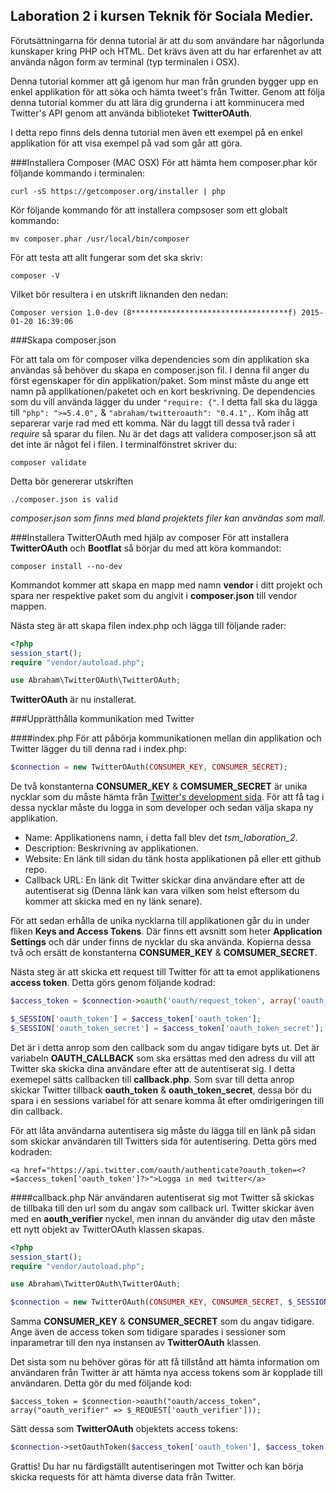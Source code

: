 Laboration 2 i kursen Teknik för Sociala Medier.
------------------------------------------------
Förutsättningarna för denna tutorial är att du som användare har någorlunda kunskaper kring PHP och HTML. Det krävs även att du har erfarenhet av att använda någon form av terminal (typ terminalen i OSX).

Denna tutorial kommer att gå igenom hur man från grunden bygger upp en enkel applikation för att söka och hämta tweet's från Twitter. Genom att följa denna tutorial kommer du att lära dig grunderna i att komminucera med Twitter's API genom att använda biblioteket **TwitterOAuth**.

I detta repo finns dels denna tutorial men även ett exempel på en enkel applikation för att visa exempel på vad som går att göra.

###Installera Composer (MAC OSX)
För att hämta hem composer.phar kör följande kommando i terminalen:
```
curl -sS https://getcomposer.org/installer | php
```

Kör följande kommando för att installera compsoser som ett globalt kommando:
```
mv composer.phar /usr/local/bin/composer
```

För att testa att allt fungerar som det ska skriv:
```
composer -V
```

Vilket bör resultera i en utskrift liknanden den nedan:
```
Composer version 1.0-dev (8***********************************f) 2015-01-20 16:39:06
```

###Skapa composer.json

För att tala om för composer vilka dependencies som din applikation ska användas så behöver du skapa en composer.json fil. I denna fil anger du först egenskaper för din applikation/paket. Som minst måste du ange ett namn på applikationen/paketet och en kort beskrivning. De dependencies som du vill använda lägger du under ``"require: {"``. I detta fall ska du lägga till ``"php": ">=5.4.0",`` & ``"abraham/twitteroauth": "0.4.1",``. Kom ihåg att separerar varje rad med ett komma. När du laggt till dessa två rader i *require* så sparar du filen. Nu är det dags att validera composer.json så att det inte är något fel i filen. I terminalfönstret skriver du:
```
composer validate
```

Detta bör genererar utskriften 
```
./composer.json is valid
```

*composer.json som finns med bland projektets filer kan användas som mall.*

###Installera TwitterOAuth med hjälp av composer
För att installera **TwitterOAuth** och **Bootflat** så börjar du med att köra kommandot:
```
composer install --no-dev
```
Kommandot kommer att skapa en mapp med namn **vendor** i ditt projekt och spara ner respektive paket som du angivit i **composer.json** till vendor mappen.

Nästa steg är att skapa filen index.php och lägga till följande rader:
```PHP
<?php
session_start();
require "vendor/autoload.php";

use Abraham\TwitterOAuth\TwitterOAuth;
```

**TwitterOAuth** är nu installerat.

###Upprätthålla kommunikation med Twitter

####index.php
För att påbörja kommunikationen mellan din applikation och Twitter lägger du till denna rad i index.php:
```PHP
$connection = new TwitterOAuth(CONSUMER_KEY, CONSUMER_SECRET);
```

De två konstanterna **CONSUMER_KEY** & **COMSUMER_SECRET** är unika nycklar som du måste hämta från [Twitter's development sida](https://apps.twitter.com/). För att få tag i dessa nycklar måste du logga in som developer och sedan välja skapa ny applikation.
*   Name: Applikationens namn, i detta fall blev det *tsm_laboration_2*.
*   Description: Beskrivning av applikationen.
*   Website: En länk till sidan du tänk hosta applikationen på eller ett github repo.
*   Callback URL: En länk dit Twitter skickar dina användare efter att de autentiserat sig (Denna länk kan vara vilken som helst eftersom du kommer att skicka med en ny länk senare).

För att sedan erhålla de unika nycklarna till applikationen går du in under fliken **Keys and Access Tokens**. Där finns ett avsnitt som heter **Application Settings** och där under finns de nycklar du ska använda. Kopierna dessa två och ersätt de konstanterna **CONSUMER_KEY** & **COMSUMER_SECRET**.

Nästa steg är att skicka ett request till Twitter för att ta emot applikationens **access token**. Detta görs genom följande kodrad:
```PHP
$access_token = $connection->oauth('oauth/request_token', array('oauth_callback' => OAUTH_CALLBACK));

$_SESSION['oauth_token'] = $access_token['oauth_token'];
$_SESSION['oauth_token_secret'] = $access_token['oauth_token_secret'];
```

Det är i detta anrop som den callback som du angav tidigare byts ut. Det är variabeln **OAUTH_CALLBACK** som ska ersättas med den adress du vill att Twitter ska skicka dina användare efter att de autentiserat sig. I detta exemepel sätts callbacken till **callback.php**. Som svar till detta anrop skickar Twitter tillback **oauth_token** & **oauth_token_secret**, dessa bör du spara i en sessions variabel för att senare komma åt efter omdirigeringen till din callback.

För att låta användarna autentisera sig måste du lägga till en länk på sidan som skickar användaren till Twitters sida för autentisering. Detta görs med kodraden:
```
<a href="https://api.twitter.com/oauth/authenticate?oauth_token=<?=$access_token['oauth_token']?>">Logga in med twitter</a>
```

####callback.php
När användaren autentiserat sig mot Twitter så skickas de tillbaka till den url som du angav som callback url. Twitter skickar även med en **aouth_verifier** nyckel, men innan du använder dig utav den måste ett nytt objekt av TwitterOAuth klassen skapas.
```PHP
<?php
session_start();
require "vendor/autoload.php";

use Abraham\TwitterOAuth\TwitterOAuth;

$connection = new TwitterOAuth(CONSUMER_KEY, CONSUMER_SECRET, $_SESSION['oauth_token'], $_SESSION['oauth_token_secret']);
```

Samma **CONSUMER_KEY** & **CONSUMER_SECRET** som du angav tidigare. Ange även de access token som tidigare sparades i sessioner som inparametrar till den nya instansen av **TwitterOAuth** klassen.

Det sista som nu behöver göras för att få tillstånd att hämta information om användaren från Twitter är att hämta nya access tokens som är kopplade till användaren. Detta gör du med följande kod:
```
$access_token = $connection->oauth("oauth/access_token", array("oauth_verifier" => $_REQUEST['oauth_verifier']));
```

Sätt dessa som **TwitterOAuth** objektets access tokens:
```PHP
$connection->setOauthToken($access_token['oauth_token'], $access_token['oauth_token_secret']);
```

Grattis! Du har nu färdigställt autentiseringen mot Twitter och kan börja skicka requests för att hämta diverse data från Twitter.

